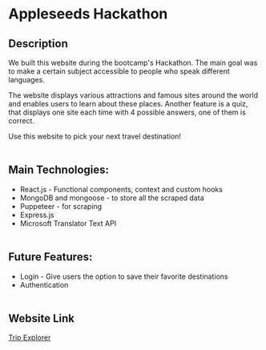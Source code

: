 # Appleseeds Hackathon

## Description

We built this website during the bootcamp's Hackathon. The main goal was to make a certain subject accessible to people who speak different languages.

The website displays various attractions and famous sites around the world and enables users to learn about these places.
Another feature is a quiz, that displays one site each time with 4 possible answers, one of them is correct.

Use this website to pick your next travel destination!
<br>
<br>

## Main Technologies:

- React.js - Functional components, context and custom hooks
- MongoDB and mongoose - to store all the scraped data
- Puppeteer - for scraping
- Express.js
- Microsoft Translator Text API
  <br>
  <br>

## Future Features:

- Login - Give users the option to save their favorite destinations
- Authentication
  <br>
  <br>

## Website Link

[Trip Explorer](https://tripexplorer.herokuapp.com/)

